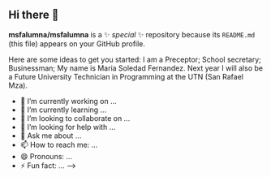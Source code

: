 ## Hi there 👋

<!--
## 🌐 Socials:
[![Discord](https://img.shields.io/badge/Discord-%237289DA.svg?logo=discord&logoColor=white)](https://discord.gg/soledad0752) [![Facebook](https://img.shields.io/badge/Facebook-%231877F2.svg?logo=Facebook&logoColor=white)](https://facebook.com/mariasoledadfernandez17@gmail.com) [![Instagram](https://img.shields.io/badge/Instagram-%23E4405F.svg?logo=Instagram&logoColor=white)](https://instagram.com/msfmisterio) [![LinkedIn](https://img.shields.io/badge/LinkedIn-%230077B5.svg?logo=linkedin&logoColor=white)](https://linkedin.com/in/https://www.linkedin.com/in/sole-fernandez-30152029a?lipi=urn%3Ali%3Apage%3Ad_flagship3_profile_view_base_contact_details%3B4E0zOUerTW6La3fu5beWxw%3D%3D) [![X](https://img.shields.io/badge/X-black.svg?logo=X&logoColor=white)](https://x.com/@lasole82242277) 

# 💻 Tech Stack:
![Portfolio](https://img.shields.io/badge/Portfolio-%23000000.svg?style=for-the-badge&logo=firefox&logoColor=#FF7139) ![Jira](https://img.shields.io/badge/jira-%230A0FFF.svg?style=for-the-badge&logo=jira&logoColor=white) ![GitHub](https://img.shields.io/badge/github-%23121011.svg?style=for-the-badge&logo=github&logoColor=white) ![Git](https://img.shields.io/badge/git-%23F05033.svg?style=for-the-badge&logo=git&logoColor=white) ![GitHub Actions](https://img.shields.io/badge/github%20actions-%232671E5.svg?style=for-the-badge&logo=githubactions&logoColor=white) ![Canva](https://img.shields.io/badge/Canva-%2300C4CC.svg?style=for-the-badge&logo=Canva&logoColor=white) ![Apache](https://img.shields.io/badge/apache-%23D42029.svg?style=for-the-badge&logo=apache&logoColor=white) ![Webpack](https://img.shields.io/badge/webpack-%238DD6F9.svg?style=for-the-badge&logo=webpack&logoColor=black) ![GithubPages](https://img.shields.io/badge/github%20pages-121013?style=for-the-badge&logo=github&logoColor=white) ![Google Cloud](https://img.shields.io/badge/GoogleCloud-%234285F4.svg?style=for-the-badge&logo=google-cloud&logoColor=white) ![Datadog](https://img.shields.io/badge/datadog-%23632CA6.svg?style=for-the-badge&logo=datadog&logoColor=white) ![Java](https://img.shields.io/badge/java-%23ED8B00.svg?style=for-the-badge&logo=openjdk&logoColor=white) ![JavaScript](https://img.shields.io/badge/javascript-%23323330.svg?style=for-the-badge&logo=javascript&logoColor=%23F7DF1E) ![HTML5](https://img.shields.io/badge/html5-%23E34F26.svg?style=for-the-badge&logo=html5&logoColor=white)
# 📊 GitHub Stats:
![](https://github-readme-stats.vercel.app/api?username=msfalumna&theme=cobalt&hide_border=false&include_all_commits=false&count_private=false)<br/>
![](https://github-readme-streak-stats.herokuapp.com/?user=msfalumna&theme=cobalt&hide_border=false)<br/>
![](https://github-readme-stats.vercel.app/api/top-langs/?username=msfalumna&theme=cobalt&hide_border=false&include_all_commits=false&count_private=false&layout=compact)

---
[![](https://visitcount.itsvg.in/api?id=msfalumna&icon=9&color=11)](https://visitcount.itsvg.in)

<!-- Proudly created with GPRM ( https://gprm.itsvg.in ) -->
**msfalumna/msfalumna** is a ✨ _special_ ✨ repository because its `README.md` (this file) appears on your GitHub profile.

Here are some ideas to get you started:
I am a Preceptor; School secretary; Businessman; My name is Maria Soledad Fernandez.
Next year I will also be a Future University Technician in Programming at the UTN (San Rafael Mza).
- 🔭 I’m currently working on ...
- 🌱 I’m currently learning ...
- 👯 I’m looking to collaborate on ...
- 🤔 I’m looking for help with ...
- 💬 Ask me about ...
- 📫 How to reach me: ...
- 😄 Pronouns: ...
- ⚡ Fun fact: ...
-->
